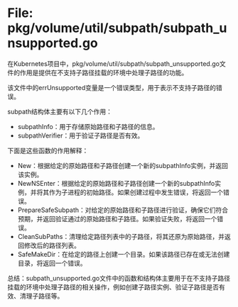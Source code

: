 # File: pkg/volume/util/subpath/subpath_unsupported.go

在Kubernetes项目中，pkg/volume/util/subpath/subpath_unsupported.go文件的作用是提供在不支持子路径挂载的环境中处理子路径的功能。

该文件中的errUnsupported变量是一个错误类型，用于表示不支持子路径的错误。

subpath结构体主要有以下几个作用：
- subpathInfo：用于存储原始路径和子路径的信息。
- subpathVerifier：用于验证子路径是否有效。

下面是这些函数的作用解释：

- New：根据给定的原始路径和子路径创建一个新的subpathInfo实例，并返回该实例。
- NewNSEnter：根据给定的原始路径和子路径创建一个新的subpathInfo实例，并将其作为子进程的初始路径。如果创建过程中发生错误，将返回一个错误。
- PrepareSafeSubpath：对给定的原始路径和子路径进行验证，确保它们符合预期，并返回验证通过的原始路径和子路径。如果验证失败，将返回一个错误。
- CleanSubPaths：清理给定路径列表中的子路径，将其还原为原始路径，并返回修改后的路径列表。
- SafeMakeDir：在给定的路径上创建一个目录。如果该路径已存在或无法创建目录，将返回一个错误。

总结：subpath_unsupported.go文件中的函数和结构体主要用于在不支持子路径挂载的环境中处理子路径的相关操作，例如创建子路径实例、验证子路径是否有效、清理子路径等。


